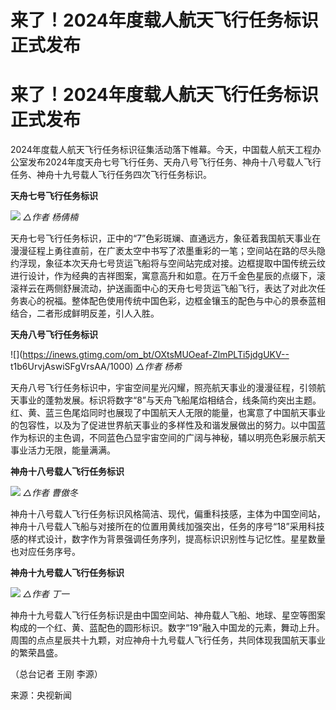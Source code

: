 # 来了！2024年度载人航天飞行任务标识正式发布

# 来了！2024年度载人航天飞行任务标识正式发布

2024年度载人航天飞行任务标识征集活动落下帷幕。今天，中国载人航天工程办公室发布2024年度天舟七号飞行任务、天舟八号飞行任务、神舟十八号载人飞行任务、神舟十九号载人飞行任务四次飞行任务标识。

**天舟七号飞行任务标识**

![](https://inews.gtimg.com/om_bt/OW9Mkzd5ojSWm45g6GymbQg8SapQNAp2lSraXNByrIWkQAA/1000)
_△作者 杨倩楠_

天舟七号飞行任务标识，正中的“7”色彩斑斓、直通远方，象征着我国航天事业在漫漫征程上勇往直前，在广袤太空中书写了浓墨重彩的一笔；空间站在路的尽头隐约浮现，象征本次天舟七号货运飞船将与空间站完成对接。边框提取中国传统云纹进行设计，作为经典的吉祥图案，寓意高升和如意。在万千金色星辰的点缀下，滚滚祥云在两侧舒展流动，护送画面中心的天舟七号货运飞船飞行，表达了对此次任务衷心的祝福。整体配色使用传统中国色彩，边框金镶玉的配色与中心的景泰蓝相结合，二者形成鲜明反差，引人入胜。

**天舟八号飞行任务标识**

![](https://inews.gtimg.com/om_bt/OXtsMUOeaf-ZlmPLTi5jdgUKV--
t1b6UrvjAswiSFgVrsAA/1000) _△作者 杨希_

天舟八号飞行任务标识中，宇宙空间星光闪耀，照亮航天事业的漫漫征程，引领航天事业的蓬勃发展。标识将数字“8”与天舟飞船尾焰相结合，线条简约突出主题。红、黄、蓝三色尾焰同时也展现了中国航天人无限的能量，也寓意了中国航天事业的包容性，以及为了促进世界航天事业的多样性及和谐发展做出的努力。以中国蓝作为标识的主色调，不同蓝色凸显宇宙空间的广阔与神秘，辅以明亮色彩展示航天事业活力无限，能量满满。

**神舟十八号载人飞行任务标识**

![](https://inews.gtimg.com/om_bt/O-xcELXWyiHpR9Po5aOaPwSjKYDsuALUDwvbEfmLowhJsAA/1000)
_△作者 曹傲冬_

神舟十八号载人飞行任务标识风格简洁、现代，偏重科技感，主体为中国空间站，神舟十八号载人飞船与对接所在的位置用黄线加强突出，任务的序号“18”采用科技感的样式设计，数字作为背景强调任务序列，提高标识识别性与记忆性。星星数量也对应任务序号。

**神舟十九号载人飞行任务标识**

![](https://inews.gtimg.com/om_bt/OSd7qLhsYdWPydDRlPoWVbPWT2D6xnqNvKls-3uAnWFWYAA/1000)
_△作者 丁一_

神舟十九号载人飞行任务标识是由中国空间站、神舟载人飞船、地球、星空等图案构成的一个红、黄、蓝配色的圆形标识。数字“19”融入中国龙的元素，舞动上升。周围的点点星辰共十九颗，对应神舟十九号载人飞行任务，共同体现我国航天事业的繁荣昌盛。

（总台记者 王刚 李源）

来源：央视新闻

